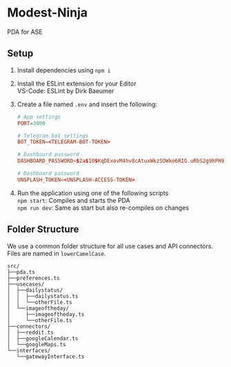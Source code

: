 # Modest-Ninja
PDA for ASE

## Setup
1.  Install dependencies using `npm i`

2.  Install the ESLint extension for your Editor  
    VS-Code: ESLint by Dirk Baeumer  

3.  Create a file named `.env` and insert the following:  
    ```conf
    # App settings
    PORT=3000

    # Telegram bot settings
    BOT_TOKEN=<TELEGRAM-BOT-TOKEN>

    # Dashboard password
    DASHBOARD_PASSWORD=$2a$10$KqDExovM4hv8cAtuxWkzSOWko6RIG.uRbS2g9hPH9UqYOxNDWsV/6
    
    # Dashboard password
    UNSPLASH_TOKEN=<UNSPLASH-ACCESS-TOKEN>
    ```

4.  Run the application using one of the following scripts  
    `npm start`: Compiles and starts the PDA  
    `npm run dev`: Same as start but also re-compiles on changes


## Folder Structure

We use a common folder structure for all use cases and API connectors. Files are named in `lowerCamelCase`.

```
src/
├──pda.ts
├──preferences.ts
├──usecases/
│  ├──dailystatus/
│  │  ├──dailystatus.ts
│  │  └──otherFile.ts
│  └──imageoftheday/
│     ├──imageoftheday.ts
│     └──otherFile.ts
├──connectors/
│  ├──reddit.ts
│  ├──googleCalendar.ts
│  └──googleMaps.ts
└──interfaces/
   └──gatewayInterface.ts
```
